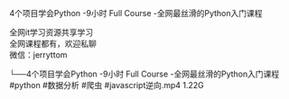 4个项目学会Python -9小时 Full Course -全网最丝滑的Python入门课程

全网it学习资源共享学习<br>全网课程都有，欢迎私聊<br>微信：jerryttom<br>

└──4个项目学会Python -9小时 Full Course -全网最丝滑的Python入门课程 #python #数据分析 #爬虫 #javascript逆向.mp4 1.22G
